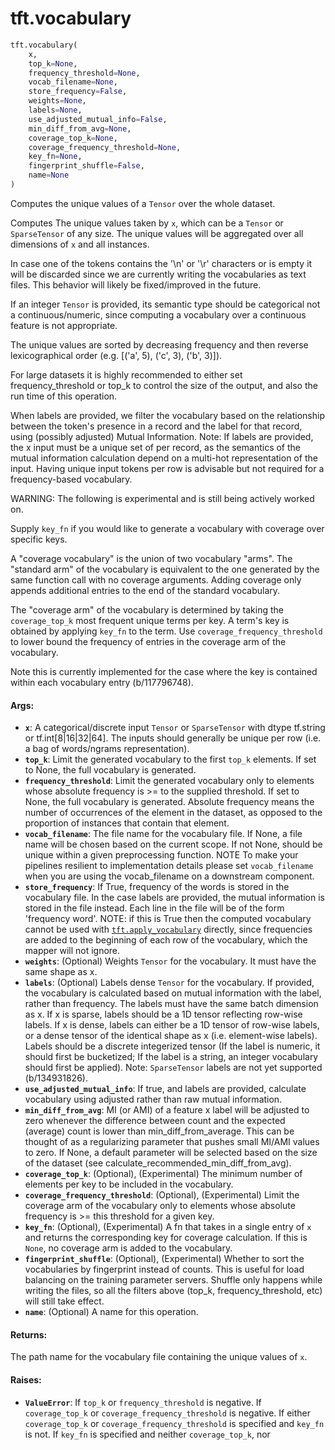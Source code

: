 <div itemscope itemtype="http://developers.google.com/ReferenceObject">
<meta itemprop="name" content="tft.vocabulary" />
<meta itemprop="path" content="Stable" />
</div>

# tft.vocabulary

``` python
tft.vocabulary(
    x,
    top_k=None,
    frequency_threshold=None,
    vocab_filename=None,
    store_frequency=False,
    weights=None,
    labels=None,
    use_adjusted_mutual_info=False,
    min_diff_from_avg=None,
    coverage_top_k=None,
    coverage_frequency_threshold=None,
    key_fn=None,
    fingerprint_shuffle=False,
    name=None
)
```

Computes the unique values of a `Tensor` over the whole dataset.

Computes The unique values taken by `x`, which can be a `Tensor` or
`SparseTensor` of any size.  The unique values will be aggregated over all
dimensions of `x` and all instances.

In case one of the tokens contains the '\n' or '\r' characters or is empty it
will be discarded since we are currently writing the vocabularies as text
files. This behavior will likely be fixed/improved in the future.

If an integer `Tensor` is provided, its semantic type should be categorical
not a continuous/numeric, since computing a vocabulary over a continuous
feature is not appropriate.

The unique values are sorted by decreasing frequency and then reverse
lexicographical order (e.g. [('a', 5), ('c', 3), ('b', 3)]).

For large datasets it is highly recommended to either set frequency_threshold
or top_k to control the size of the output, and also the run time of this
operation.

When labels are provided, we filter the vocabulary based on the relationship
between the token's presence in a record and the label for that record, using
(possibly adjusted) Mutual Information. Note: If labels are provided, the x
input must be a unique set of per record, as the semantics of the mutual
information calculation depend on a multi-hot representation of the input.
Having unique input tokens per row is advisable but not required for a
frequency-based vocabulary.

WARNING: The following is experimental and is still being actively worked on.

Supply `key_fn` if you would like to generate a vocabulary with coverage over
specific keys.

A "coverage vocabulary" is the union of two vocabulary "arms". The "standard
arm" of the vocabulary is equivalent to the one generated by the same function
call with no coverage arguments. Adding coverage only appends additional
entries to the end of the standard vocabulary.

The "coverage arm" of the vocabulary is determined by taking the
`coverage_top_k` most frequent unique terms per key. A term's key is obtained
by applying `key_fn` to the term. Use `coverage_frequency_threshold` to lower
bound the frequency of entries in the coverage arm of the vocabulary.

Note this is currently implemented for the case where the key is contained
within each vocabulary entry (b/117796748).

#### Args:

* <b>`x`</b>: A categorical/discrete input `Tensor` or `SparseTensor` with dtype
    tf.string or tf.int[8|16|32|64]. The inputs should generally be unique per
    row (i.e. a bag of words/ngrams representation).
* <b>`top_k`</b>: Limit the generated vocabulary to the first `top_k` elements. If set
    to None, the full vocabulary is generated.
* <b>`frequency_threshold`</b>: Limit the generated vocabulary only to elements whose
    absolute frequency is >= to the supplied threshold. If set to None, the
    full vocabulary is generated.  Absolute frequency means the number of
    occurrences of the element in the dataset, as opposed to the proportion of
    instances that contain that element.
* <b>`vocab_filename`</b>: The file name for the vocabulary file. If None, a file
    name will be chosen based on the current scope. If not None, should be
    unique within a given preprocessing function.
    NOTE To make your pipelines resilient to implementation details please
    set `vocab_filename` when you are using the vocab_filename on a downstream
    component.
* <b>`store_frequency`</b>: If True, frequency of the words is stored in the
    vocabulary file. In the case labels are provided, the mutual
    information is stored in the file instead. Each line in the file
    will be of the form 'frequency word'. NOTE: if this is True then the
    computed vocabulary cannot be used with <a href="../tft/apply_vocabulary.md"><code>tft.apply_vocabulary</code></a> directly,
    since frequencies are added to the beginning of each row of the
    vocabulary, which the mapper will not ignore.
* <b>`weights`</b>: (Optional) Weights `Tensor` for the vocabulary. It must have the
    same shape as x.
* <b>`labels`</b>: (Optional) Labels dense `Tensor` for the vocabulary. If provided,
    the vocabulary is calculated based on mutual information with the label,
    rather than frequency. The labels must have the same batch dimension as x.
    If x is sparse, labels should be a 1D tensor reflecting row-wise labels.
    If x is dense, labels can either be a 1D tensor of row-wise labels, or
    a dense tensor of the identical shape as x (i.e. element-wise labels).
    Labels should be a discrete integerized tensor (If the label is numeric,
    it should first be bucketized; If the label is a string, an integer
    vocabulary should first be applied). Note: `SparseTensor` labels are not
    yet supported (b/134931826).
* <b>`use_adjusted_mutual_info`</b>: If true, and labels are provided, calculate
    vocabulary using adjusted rather than raw mutual information.
* <b>`min_diff_from_avg`</b>: MI (or AMI) of a feature x label will be adjusted to zero
    whenever the difference between count and the expected (average) count is
    lower than min_diff_from_average. This can be thought of as a regularizing
    parameter that pushes small MI/AMI values to zero. If None, a default
    parameter will be selected based on the size of the dataset (see
    calculate_recommended_min_diff_from_avg).
* <b>`coverage_top_k`</b>: (Optional), (Experimental) The minimum number of elements
    per key to be included in the vocabulary.
* <b>`coverage_frequency_threshold`</b>: (Optional), (Experimental) Limit the coverage
    arm of the vocabulary only to elements whose absolute frequency is >= this
    threshold for a given key.
* <b>`key_fn`</b>: (Optional), (Experimental) A fn that takes in a single entry of `x`
    and returns the corresponding key for coverage calculation. If this is
    `None`, no coverage arm is added to the vocabulary.
* <b>`fingerprint_shuffle`</b>: (Optional), (Experimental) Whether to sort the
    vocabularies by fingerprint instead of counts. This is useful for load
    balancing on the training parameter servers. Shuffle only happens while
    writing the files, so all the filters above (top_k, frequency_threshold,
    etc) will still take effect.
* <b>`name`</b>: (Optional) A name for this operation.


#### Returns:

The path name for the vocabulary file containing the unique values of `x`.


#### Raises:

* <b>`ValueError`</b>: If `top_k` or `frequency_threshold` is negative.
    If `coverage_top_k` or `coverage_frequency_threshold` is negative.
    If either `coverage_top_k` or `coverage_frequency_threshold` is specified
      and `key_fn` is not.
    If `key_fn` is specified and neither `coverage_top_k`, nor